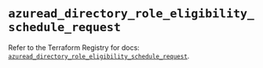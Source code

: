 # `azuread_directory_role_eligibility_schedule_request`

Refer to the Terraform Registry for docs: [`azuread_directory_role_eligibility_schedule_request`](https://registry.terraform.io/providers/hashicorp/azuread/2.50.0/docs/resources/directory_role_eligibility_schedule_request).
